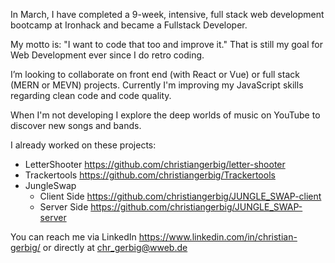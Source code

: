 In March, I have completed a 9-week, intensive, full stack web development bootcamp at Ironhack and became a Fullstack Developer.

My motto is: "I want to code that too and improve it." That is still my goal for Web Development ever since I do retro coding.

I’m looking to collaborate on front end (with React or Vue) or full stack (MERN or MEVN) projects. Currently I'm improving my JavaScript skills regarding clean code and code quality.

When I'm not developing I explore the deep worlds of music on YouTube to discover new songs and bands.

I already worked on these projects:

- LetterShooter https://github.com/christiangerbig/letter-shooter
- Trackertools https://github.com/christiangerbig/Trackertools
- JungleSwap
  - Client Side  https://github.com/christiangerbig/JUNGLE_SWAP-client
  - Server Side https://github.com/christiangerbig/JUNGLE_SWAP-server

You can reach me via LinkedIn https://www.linkedin.com/in/christian-gerbig/ or directly at chr_gerbig@wweb.de
